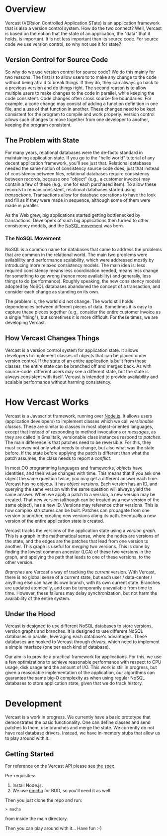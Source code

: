 # Overview
Vercast (VERsion Controlled Application STate) is an application framework that is also a version control system.  How do the two connect?  Well, Vercast is based on the notion that the state of an application, the "data" that it holds, is important.  It is not less important than its source code.  For source code we use version control, so why not use it for state?

## Version Control for Source Code
So why do we use version control for source code?  We do this mainly for two reasons.  The first is to allow users to to make any change to the code without being afraid to break things.  If they do, they can always go back to a previous version and do things right.
The second reason is to allow multiple users to make changes to the code in parallel, while keeping the code consistent.  Code changes often cross source-file boundaries.  For example, a code change may consist of adding a function definition in one file, and a use of that function in another.  These changes need to be kept consistent for the program to compile and work properly.  Version control allows such changes to move together from one developer to another, keeping the program consistent.

## The Problem with State
For many years, relational databases were the de-facto standard in maintaining application state.  If you go to the "hello world" tutorial of any decent application framework, you'll see just that.  Relational databases needed the same notion of consistency source code does, just that instead of consistency between files, relational databases require consistency between records, because one "object" (e.g., a customer invoice) may contain a few of these (e.g., one for each purchased item). To allow these records to remain consistent, relational databases started using *transactions*.  Transactions allow for database operations to have the look and fill as if they were made in sequence, although some of them were made in parallel.

As the Web grew, big applications started getting bottlenecked by transactions.  Developers of such big applications then turned to other consistency models, and the [NoSQL movement](https://www.youtube.com/watch?v=ASiU89Gl0F0) was born.

### The NoSQL Movement
NoSQL is a common name for databases that came to address the problems that are common in the relational world.  The main two problems were avilablility and performance scalability, which were addressed mostly by introducing more relaxed consistency models.  The main idea is: less required consistency means less coordination needed, means less change for something to go wrong (hence more availability) and generally, less things to do (performance).  Roughly speaking, the new consistency models adopted by NoSQL databases abandoned the concept of a transaction, and consider each change as standing on its own.

The problem is, the world did not change.  The world still holds dependencies between different pieces of data.  Sometimes it is easy to capture these pieces together (e.g., consider the entire customer invoice as a single "thing"), but sometimes it is more difficult.  For these times, we are developing Vercast.

## How Vercast Changes Things
Vercast is a version control system for application state.  It allows developers to implement classes of objects that can be placed under version control.  If the state of an entire application is built from these classes, the entire state can be branched off and merged back.  As with source-code, different users may see a different state, but the state is always consistent with itself.  Vercast is intended to provide availability and scalable performance without harming consistency.

# How Vercast Works
Vercast is a Javascript framework, running over [Node.js](http://nodejs.org).  It allows users (application developers) to implement classes which we call *versionable classes*.  These are similar to classes in most object-oriented languages, except that instead of responding to method invocations or *messages*, as they are called in Smalltalk, versionable class instances respond to *patches*.  The main difference is that patches need to be reversible.  For this, they must convey not only what needs to change, but also what was the state before.  If the state before applying the patch is different than what the patch assumes, the class needs to report a *conflict*.

In most OO programming languages and frameworks, *objects* have identities, and their value changes with time.  This means that if you ask one object the same question twice, you may get a different answer each time.  Vercast has no objects.  It has *object versions*.  Each version has an ID, and querying the same version with the same question will always yield the same answer.  When we apply a patch to a version, a new version may be created.  That new version (although can be treated as a new version of the same object), has a new ID.  Versions may reference other versions.  This is how complex structures can be built.  Patches can propagate from one version to another, creating new versions along its path.  Eventually a new version of the entire application state is created.

Vercast tracks the versions of the application state using a *version graph*.  This is a graph in the mathematical sense, where the nodes are versions of the state, and the edges are the patches that lead from one version to another.  This graph is useful for *merging* two versions.  This is done by finding the lowest common ancestor (LCA) of these two versions in the graph, and applying the path that leads to one of these versions, to the other version.

*Branches* are Vercast's way of tracking the *current* version.  With Vercast, there is no global sense of a current state, but each user / data-center / anything else can have its own branch, with its own current state.  Branches are updated atomically, and can be temporarily unavailable from time to time.  However, these failures may delay synchronization, but not harm the availability of the entire system.

## Under the Hood
Vercast is designed to use different NoSQL databases to store versions, version graphs and branches.  It is designed to use different NoSQL databases in parallel, leveraging each database's advantages.  These databases are hooked to Vercast through *drivers*, which need to implement a simple interface (one per each kind of database).

Our aim is to provide a practical framework for applications.  For this, we use a few optimizations to achieve reasonable performance with respect to CPU usage, disk usage and the amount of I/O.  This work is still in progress, but given a reasonable implementation of the application, our algorithms can guarantee the same big-O complexity as when using regular NoSQL databases to store application state, given that we do track history.

# Development
Vercast is a work in progress.  We currently have a basic prototype that demonstrates the basic functionality.  One can define classes and send patches to them, use branches and merge the state.  We currently do not have real database drivers.  Instead, we have in-memory stubs that allow us to play around with it.

## Getting Started
For reference on the Vercast API please see [the spec](spec.md).

Pre-requisites:

1. Install Node.js.
2. We use [mocha](http://mochajs.org/) for BDD, so you'll need it as well.

Then you just clone the repo and run:
```
> mocha
```
from inside the main directory.

Then you can play around with it...  Have fun :-)
